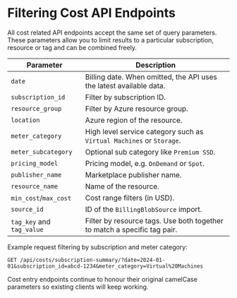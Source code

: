 # Filtering Cost API Endpoints

All cost related API endpoints accept the same set of query parameters. These parameters allow you to limit results to a particular subscription, resource or tag and can be combined freely.

| Parameter | Description |
|-----------|-------------|
| `date` | Billing date. When omitted, the API uses the latest available data. |
| `subscription_id` | Filter by subscription ID. |
| `resource_group` | Filter by Azure resource group. |
| `location` | Azure region of the resource. |
| `meter_category` | High level service category such as `Virtual Machines` or `Storage`. |
| `meter_subcategory` | Optional sub category like `Premium SSD`. |
| `pricing_model` | Pricing model, e.g. `OnDemand` or `Spot`. |
| `publisher_name` | Marketplace publisher name. |
| `resource_name` | Name of the resource. |
| `min_cost`/`max_cost` | Cost range filters (in USD). |
| `source_id` | ID of the `BillingBlobSource` import. |
| `tag_key` and `tag_value` | Filter by resource tags. Use both together to match a specific tag pair. |

Example request filtering by subscription and meter category:

```http
GET /api/costs/subscription-summary/?date=2024-01-01&subscription_id=abcd-1234&meter_category=Virtual%20Machines
```

Cost entry endpoints continue to honour their original camelCase parameters so existing clients will keep working.

